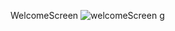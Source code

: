 WelcomeScreen
![welcomeScreen g](https://user-images.githubusercontent.com/120582484/217740004-f84bf190-b1b0-47c8-8559-456a20af9e9c.png)

